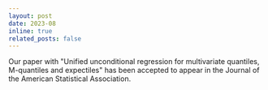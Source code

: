 ```yaml
---
layout: post
date: 2023-08
inline: true
related_posts: false
---
```


Our paper with  "Unified unconditional regression for multivariate quantiles, M-quantiles and expectiles" has been accepted to appear in the Journal of the American Statistical Association.
